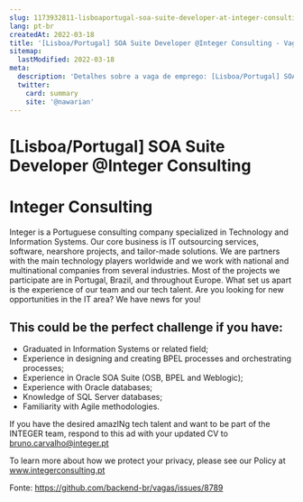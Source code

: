 ```yaml
---
slug: 1173932811-lisboaportugal-soa-suite-developer-at-integer-consulting
lang: pt-br
createdAt: 2022-03-18
title: '[Lisboa/Portugal] SOA Suite Developer @Integer Consulting - Vaga de Emprego'
sitemap:
  lastModified: 2022-03-18
meta:
  description: 'Detalhes sobre a vaga de emprego: [Lisboa/Portugal] SOA Suite Developer @Integer Consulting'
  twitter:
    card: summary
    site: '@nawarian'
---
```


# [Lisboa/Portugal] SOA Suite Developer @Integer Consulting

# Integer Consulting
Integer is a Portuguese consulting company specialized in Technology and Information Systems. Our core business is IT outsourcing services, software, nearshore projects, and tailor-made solutions. We are partners with the main technology players worldwide and we work with national and multinational companies from several industries. Most of the projects we participate are in Portugal, Brazil, and throughout Europe. What set us apart is the experience of our team and our tech talent.
Are you looking for new opportunities in the IT area? We have news for you!

## This could be the perfect challenge if you have:
- Graduated in Information Systems or related field;
- Experience in designing and creating BPEL processes and orchestrating processes;
- Experience in Oracle SOA Suite (OSB, BPEL and Weblogic);
- Experience with Oracle databases;
- Knowledge of SQL Server databases;
- Familiarity with Agile methodologies.

If you have the desired amazINg tech talent and want to be part of the INTEGER team, respond to this ad with your updated CV to bruno.carvalho@integer.pt

To learn more about how we protect your privacy, please see our Policy at www.integerconsulting.pt


Fonte: https://github.com/backend-br/vagas/issues/8789